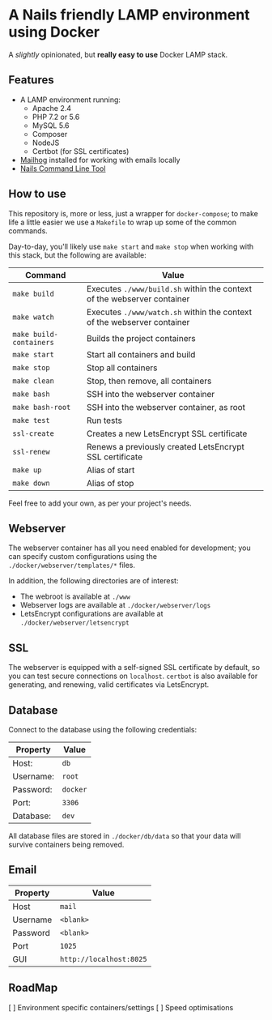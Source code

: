 # A Nails friendly LAMP environment using Docker

A _slightly_ opinionated, but **really easy to use** Docker LAMP stack.



## Features

  - A LAMP environment running:
    - Apache 2.4
    - PHP 7.2 or 5.6
    - MySQL 5.6
    - Composer
    - NodeJS
    - Certbot (for SSL certificates)
  - [Mailhog](https://github.com/mailhog/MailHog) installed for working with emails locally
  - [Nails Command Line Tool](https://github.com/nailsapp/command-line-tool)



## How to use

This repository is, more or less, just a wrapper for `docker-compose`; to make life a little easier we use a `Makefile` to wrap up some of the common commands.

Day-to-day, you'll likely use `make start` and `make stop` when working with this stack, but the following are available:


Command                  | Value
------------------------ | -----------------------------------------------------------------------
`make build`             | Executes `./www/build.sh` within the context of the webserver container
`make watch`             | Executes `./www/watch.sh` within the context of the webserver container
`make build-containers`  | Builds the project containers
`make start`             | Start all containers and build
`make stop`              | Stop all containers
`make clean`             | Stop, then remove, all containers
`make bash`              | SSH into the webserver container
`make bash-root`         | SSH into the webserver container, as root
`make test`              | Run tests
`ssl-create`             | Creates a new LetsEncrypt SSL certificate
`ssl-renew`              | Renews a previously created LetsEncrypt SSL certificate
`make up`                | Alias of start
`make down`              | Alias of stop

Feel free to add your own, as per your project's needs.

## Webserver

The webserver container has all you need enabled for development; you can specify custom configurations using the `./docker/webserver/templates/*` files.

In addition, the following directories are of interest:

- The webroot is available at `./www`
- Webserver logs are available at `./docker/webserver/logs`
- LetsEncrypt configurations are available at `./docker/webserver/letsencrypt`


## SSL

The webserver is equipped with a self-signed SSL certificate by default, so you can test secure connections on `localhost`. `certbot` is also available for generating, and renewing, valid certificates via LetsEncrypt.



## Database

Connect to the database using the following credentials:

Property      | Value
------------- | -------------
Host:         | `db`
Username:     | `root`
Password:     | `docker`
Port:         | `3306`
Database:     | `dev`

All database files are stored in `./docker/db/data` so that your data will survive containers being removed.


## Email

Property      | Value
------------- | -------------
Host          | `mail`
Username      | `<blank>`
Password      | `<blank>`
Port          | `1025`
GUI           | `http://localhost:8025`


## RoadMap

[ ] Environment specific containers/settings
[ ] Speed optimisations
